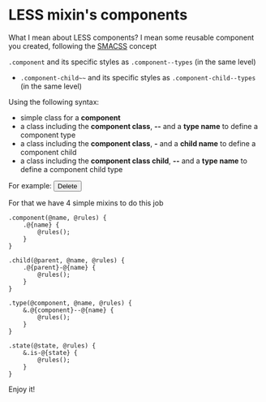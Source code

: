 LESS mixin's components
======================

What I mean about LESS components? I mean some reusable component you created, following the [SMACSS](https://smacss.com/) concept 

`.component` and its specific styles as `.component--types` (in the same level)
* `.component-child~~` and its specific styles as `.component-child--types` (in the same level)

Using the following syntax:
* simple class for a **component**
* a class including the **component class**, **--** and a **type name** to define a component type
* a class including the **component class**, **-** and a **child name** to define a component child
* a class including the **component class child**, **--** and a **type name** to define a component child type

For example:
~~<button class="button button--delete">Delete<i class="button-icon button-icon--delete"></i></button>~~

For that we have 4 simple mixins to do this job

```
.component(@name, @rules) {
    .@{name} {
        @rules();
    }
}

.child(@parent, @name, @rules) {
    .@{parent}-@{name} {
        @rules();
    }
}

.type(@component, @name, @rules) {
    &.@{component}--@{name} {
        @rules();
    }
}

.state(@state, @rules) {
    &.is-@{state} {
        @rules();
    }
}
```

Enjoy it!
